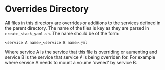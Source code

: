 # Overrides Directory

All files in this directory are overrides or additions to the services defined
in the parent directory. The name of the files is key as they are parsed in
`create_stack_yaml.sh`.  The name should be of the form:

`<service A name>_<service B name>.yml`

Where service A is the service that this file is overriding or aumenting and
service B is the service that service A is being overriden for.  For example
where service A needs to mount a volume 'owned' by service B.
